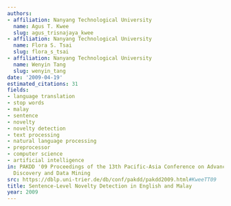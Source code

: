 ```yaml
---
authors:
- affiliation: Nanyang Technological University
  name: Agus T. Kwee
  slug: agus_trisnajaya_kwee
- affiliation: Nanyang Technological University
  name: Flora S. Tsai
  slug: flora_s_tsai
- affiliation: Nanyang Technological University
  name: Wenyin Tang
  slug: wenyin_tang
date: '2009-04-19'
estimated_citations: 31
fields:
- language translation
- stop words
- malay
- sentence
- novelty
- novelty detection
- text processing
- natural language processing
- preprocessor
- computer science
- artificial intelligence
in: PAKDD '09 Proceedings of the 13th Pacific-Asia Conference on Advances in Knowledge
  Discovery and Data Mining
src: https://dblp.uni-trier.de/db/conf/pakdd/pakdd2009.html#KweeTT09
title: Sentence-Level Novelty Detection in English and Malay
year: 2009
---
```

